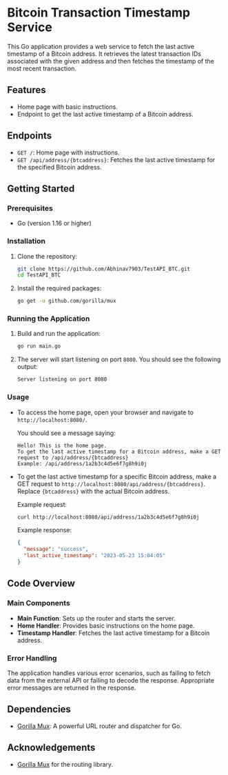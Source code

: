 # Bitcoin Transaction Timestamp Service

This Go application provides a web service to fetch the last active timestamp of a Bitcoin address. It retrieves the latest transaction IDs associated with the given address and then fetches the timestamp of the most recent transaction.

## Features

- Home page with basic instructions.
- Endpoint to get the last active timestamp of a Bitcoin address.

## Endpoints

- `GET /`: Home page with instructions.
- `GET /api/address/{btcaddress}`: Fetches the last active timestamp for the specified Bitcoin address.

## Getting Started

### Prerequisites

- Go (version 1.16 or higher)

### Installation

1. Clone the repository:

    ```sh
    git clone https://github.com/Abhinav7903/TestAPI_BTC.git
    cd TestAPI_BTC
    ```

2. Install the required packages:

    ```sh
    go get -u github.com/gorilla/mux
    ```

### Running the Application

1. Build and run the application:

    ```sh
    go run main.go
    ```

2. The server will start listening on port `8080`. You should see the following output:

    ```sh
    Server listening on port 8080
    ```

### Usage

- To access the home page, open your browser and navigate to `http://localhost:8080/`.

    You should see a message saying:

    ```
    Hello! This is the home page.
    To get the last active timestamp for a Bitcoin address, make a GET request to /api/address/{btcaddress}
    Example: /api/address/1a2b3c4d5e6f7g8h9i0j
    ```

- To get the last active timestamp for a specific Bitcoin address, make a GET request to `http://localhost:8080/api/address/{btcaddress}`. Replace `{btcaddress}` with the actual Bitcoin address.

    Example request:

    ```sh
    curl http://localhost:8080/api/address/1a2b3c4d5e6f7g8h9i0j
    ```

    Example response:

    ```json
    {
      "message": "success",
      "last_active_timestamp": "2023-05-23 15:04:05"
    }
    ```

## Code Overview

### Main Components

- **Main Function**: Sets up the router and starts the server.
- **Home Handler**: Provides basic instructions on the home page.
- **Timestamp Handler**: Fetches the last active timestamp for a Bitcoin address.

### Error Handling

The application handles various error scenarios, such as failing to fetch data from the external API or failing to decode the response. Appropriate error messages are returned in the response.

## Dependencies

- [Gorilla Mux](https://github.com/gorilla/mux): A powerful URL router and dispatcher for Go.

## Acknowledgements

- [Gorilla Mux](https://github.com/gorilla/mux) for the routing library.

